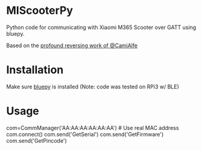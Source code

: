 # MIScooterPy
Python code for communicating with Xiaomi M365 Scooter over GATT using bluepy.

Based on the [profound reversing work of @CamiAlfe](https://github.com/CamiAlfa/M365-BLE-PROTOCOL/blob/master/protocolo)

# Installation
Make sure [bluepy](https://github.com/IanHarvey/bluepy) is installed
(Note: code was tested on RPi3 w/ BLE)

# Usage

com=CommManager('AA:AA:AA:AA:AA:AA') # Use real MAC address
com.connect()
com.send('GetSerial')
com.send('GetFirmware')
com.send('GetPincode')

